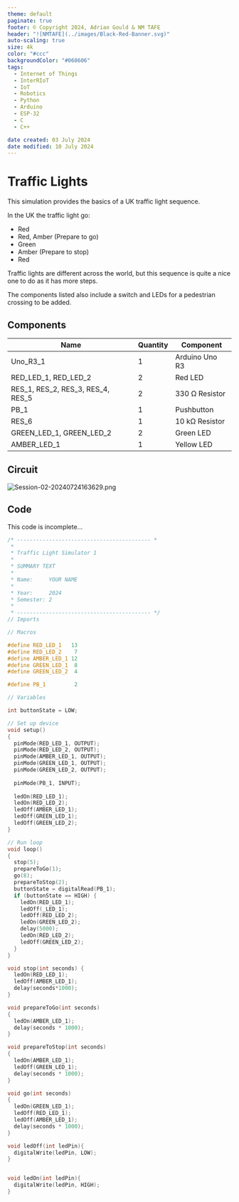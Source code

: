 ```yaml
---
theme: default
paginate: true
footer: © Copyright 2024, Adrian Gould & NM TAFE
header: "![NMTAFE](../images/Black-Red-Banner.svg)"
auto-scaling: true
size: 4k
color: "#ccc"
backgroundColor: "#060606"
tags: 
  - Internet of Things
  - InterRIoT
  - IoT
  - Robotics
  - Python
  - Arduino
  - ESP-32
  - C
  - C++

date created: 03 July 2024
date modified: 10 July 2024
---
```


# Traffic Lights

This simulation provides the basics of a UK traffic light sequence.

In the UK the traffic light go:
- Red
- Red, Amber (Prepare to go)
- Green
- Amber (Prepare to stop)
- Red

Traffic lights are different across the world, but this sequence is quite a nice one to do as it has more steps.

The components listed also include a switch and LEDs for a pedestrian crossing to be added.

## Components
| Name                              | Quantity | Component      |
| --------------------------------- | -------- | -------------- |
| Uno_R3_1                          | 1        | Arduino Uno R3 |
| RED_LED_1, RED_LED_2              | 2        | Red LED        |
| RES_1, RES_2, RES_3, RES_4, RES_5 | 2        | 330 Ω Resistor |
| PB_1                              | 1        | Pushbutton     |
| RES_6                             | 1        | 10 kΩ Resistor |
| GREEN_LED_1, GREEN_LED_2          | 2        | Green LED      |
| AMBER_LED_1                       | 1        | Yellow LED     |

## Circuit

![Session-02-20240724163629.png](../assets/Session-02-20240724163629.png)

## Code
This code is incomplete...

```cpp
/* ------------------------------------------ *
 *
 * Traffic Light Simulator 1
 * 
 * SUMMARY TEXT
 * 
 * Name: 	 YOUR NAME
 *
 * Year: 	 2024
 * Semester: 2
 *
 * ------------------------------------------ */
// Imports

// Macros

#define RED_LED_1   13
#define RED_LED_2    7
#define AMBER_LED_1 12
#define GREEN_LED_1  8
#define GREEN_LED_2  4

#define PB_1		 2

// Variables

int buttonState = LOW;

// Set up device
void setup()
{
  pinMode(RED_LED_1, OUTPUT);
  pinMode(RED_LED_2, OUTPUT);
  pinMode(AMBER_LED_1, OUTPUT);
  pinMode(GREEN_LED_1, OUTPUT);
  pinMode(GREEN_LED_2, OUTPUT);
  
  pinMode(PB_1, INPUT);
  
  ledOn(RED_LED_1);
  ledOn(RED_LED_2);
  ledOff(AMBER_LED_1);
  ledOff(GREEN_LED_1);
  ledOff(GREEN_LED_2);
}

// Run loop
void loop()
{
  stop(5);
  prepareToGo(1);
  go(8);
  prepareToStop(2);
  buttonState = digitalRead(PB_1);
  if (buttonState == HIGH) {
    ledOn(RED_LED_1);
    ledOff(_LED_1);
    ledOff(RED_LED_2);
    ledOn(GREEN_LED_2);
    delay(5000);
    ledOn(RED_LED_2);
    ledOff(GREEN_LED_2);
  }
}

void stop(int seconds) {
  ledOn(RED_LED_1);
  ledOff(AMBER_LED_1);
  delay(seconds*1000);
}

void prepareToGo(int seconds)
{
  ledOn(AMBER_LED_1);
  delay(seconds * 1000);
}

void prepareToStop(int seconds)
{
  ledOn(AMBER_LED_1);
  ledOff(GREEN_LED_1);
  delay(seconds * 1000);
}

void go(int seconds) 
{
  ledOn(GREEN_LED_1);
  ledOff(RED_LED_1);
  ledOff(AMBER_LED_1);
  delay(seconds * 1000);
}

void ledOff(int ledPin){
  digitalWrite(ledPin, LOW);
}


void ledOn(int ledPin){
  digitalWrite(ledPin, HIGH);
}
```
